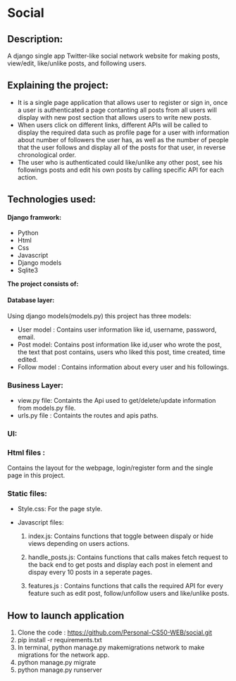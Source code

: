 # Social
## Description:

 A django single app Twitter-like social network website for making posts, view/edit, like/unlike posts, and following users.

## Explaining the project:
- It is a single page application that allows user to register or sign in, once a user is authenticated a page contanting all posts from all users will display with new post section that allows users to write new posts.
- When users click on different links, different APIs will be called to display the required data such as profile page for a user with information about number of followers the user has, as well as the number of people that the user follows and display all of the posts for that user, in reverse chronological order.
- The user who is authenticated could like/unlike any other post, see his followings posts and edit his own posts by calling specific API for each action.

## Technologies used:

#### Django framwork:

- Python
- Html
- Css
- Javascript
- Django models
- Sqlite3

**The project consists of:**
#### **Database layer**:
 Using django models(models.py) this project has three models:
 - User model : Contains user information like id, username, password, email.
 - Post model: Contains post information like id,user who wrote the post, the text that post contains, users who liked this post, time created, time edited.
 - Follow model : Contains information about every user and his followings.

### **Business Layer:**
- view.py file: Containts the Api used to get/delete/update information from models.py file.
- urls.py file : Containts the routes and apis paths.

### **UI:**
 ### **Html files** : 
 Contains the layout for the webpage, login/register form and the single page in this project.
 ### **Static files:**
 - Style.css: For the page style.
 - Javascript files:
 
   1. index.js: Contains functions that toggle  between dispaly or hide views depending on users actions.
   
   2. handle_posts.js: Contains functions that calls makes fetch request to the back end to get posts and display each post in element and dispay every 10 posts in a seperate pages.
   
   3. features.js : Contains functions that calls the required API for every feature such as edit post, follow/unfollow users and like/unlike posts.


## How to launch application

1. Clone the code : https://github.com/Personal-CS50-WEB/social.git
2. pip install -r requirements.txt
3. In terminal, python manage.py makemigrations network to make migrations for the network app.
4. python manage.py migrate
5. python manage.py runserver

